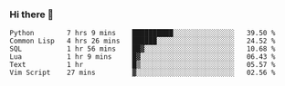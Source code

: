 ### Hi there 👋

<!--
**gustavkrist/gustavkrist** is a ✨ _special_ ✨ repository because its `README.md` (this file) appears on your GitHub profile.

Here are some ideas to get you started:

- 🔭 I’m currently working on ...
- 🌱 I’m currently learning ...
- 👯 I’m looking to collaborate on ...
- 🤔 I’m looking for help with ...
- 💬 Ask me about ...
- 📫 How to reach me: ...
- 😄 Pronouns: ...
- ⚡ Fun fact: ...
-->

<!--START_SECTION:waka-->

```text
Python        7 hrs 9 mins    ██████████░░░░░░░░░░░░░░░   39.50 %
Common Lisp   4 hrs 26 mins   ██████░░░░░░░░░░░░░░░░░░░   24.52 %
SQL           1 hr 56 mins    ██▓░░░░░░░░░░░░░░░░░░░░░░   10.68 %
Lua           1 hr 9 mins     █▓░░░░░░░░░░░░░░░░░░░░░░░   06.43 %
Text          1 hr            █▒░░░░░░░░░░░░░░░░░░░░░░░   05.57 %
Vim Script    27 mins         ▓░░░░░░░░░░░░░░░░░░░░░░░░   02.56 %
```

<!--END_SECTION:waka-->
